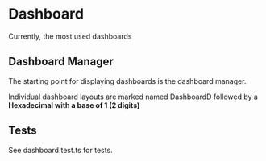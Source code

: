 # Dashboard

Currently, the most used dashboards

## Dashboard Manager

The starting point for displaying dashboards is the dashboard manager.

Individual dashboard layouts are marked named DashboardD followed by a **Hexadecimal with a base of 1 (2 digits)**

## Tests

See dashboard.test.ts for tests.
